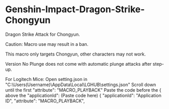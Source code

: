 # Genshin-Impact-Dragon-Strike-Chongyun
Dragon Strike Attack for Chongyun.

Caution: Macro use may result in a ban.

This macro only targets Chongyun, other characters may not work.

Version No Plunge does not come with automatic plunge attacks after step-up.


For Logitech Mice: Open setting.json in "C:\Users(Username)\AppData\Local\LGHUB\settings.json" Scroll down until the first "attribute": "MACRO_PLAYBACK" Paste the code before the { above the "applicationId": (Paste code here) { "applicationId": "Application ID", "attribute": "MACRO_PLAYBACK",
